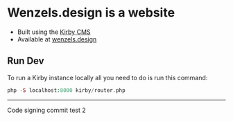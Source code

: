 # Wenzels.design is a website
- Built using the [Kirby CMS](https://getkirby.com)
- Available at [wenzels.design](https://wenzels.design)

## Run Dev
To run a Kirby instance locally all you need to do is run this command:

```PHP
php -S localhost:8000 kirby/router.php
```

---

Code signing commit test 2
